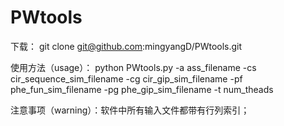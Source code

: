 # PWtools

下载： git clone git@github.com:mingyangD/PWtools.git

使用方法（usage）： python PWtools.py -a ass_filename -cs cir_sequence_sim_filename -cg cir_gip_sim_filename -pf phe_fun_sim_filename -pg phe_gip_sim_filename -t num_theads 

注意事项（warning）：软件中所有输入文件都带有行列索引；
